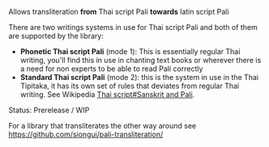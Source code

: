 Allows transliteration **from** Thai script Pali **towards** latin script Pali

There are two writings systems in use for Thai script Pali and both of them are supported by the library:
- **Phonetic Thai script Pali** (mode 1): This is essentially regular Thai writing, you'll find this in use in chanting text books or wherever there is a need for non experts to be able to read Pali correctly
- **Standard Thai script Pali** (mode 2): this is the system in use in the Thai Tipitaka, it has its own set of rules that deviates from regular Thai writing. See Wikipedia [Thai script#Sanskrit and Pali](https://en.wikipedia.org/wiki/Thai_script?useskin=vector#Sanskrit_and_Pali).

Status: Prerelease / WIP

For a library that transliterates the other way around see https://github.com/siongui/pali-transliteration/
